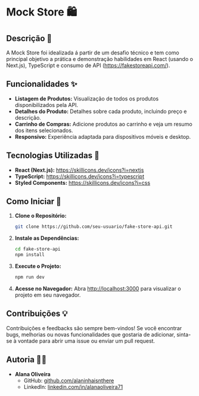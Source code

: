 # Mock Store 🛍️

## Descrição 📄

A Mock Store foi idealizada á partir de um desafio técnico e tem como principal objetivo a prática e demonstração habilidades em React (usando o Next.js), TypeScript e consumo de API (https://fakestoreapi.com/).

## Funcionalidades ✨

- **Listagem de Produtos:** Visualização de todos os produtos disponibilizados pela API.
- **Detalhes do Produto:** Detalhes sobre cada produto, incluindo preço e descrição.
- **Carrinho de Compras:** Adicione produtos ao carrinho e veja um resumo dos itens selecionados.
- **Responsivo:** Experiência adaptada para dispositivos móveis e desktop.

## Tecnologias Utilizadas 🚀

- **React (Next.js):** https://skillicons.dev/icons?i=nextjs
- **TypeScript:** https://skillicons.dev/icons?i=typescript
- **Styled Components:** https://skillicons.dev/icons?i=css

## Como Iniciar 🚀

1. **Clone o Repositório:**
   ```bash
   git clone https://github.com/seu-usuario/fake-store-api.git
   ```

2. **Instale as Dependências:**
   ```bash
   cd fake-store-api
   npm install
   ```

3. **Execute o Projeto:**
   ```bash
   npm run dev
   ```

4. **Acesse no Navegador:**
   Abra [http://localhost:3000](http://localhost:3000) para visualizar o projeto em seu navegador.

## Contribuições 💡

Contribuições e feedbacks são sempre bem-vindos! Se você encontrar bugs, melhorias ou novas funcionalidades que gostaria de adicionar, sinta-se à vontade para abrir uma issue ou enviar um pull request.

## Autoria 🧑‍💻

- **Alana Oliveira**
  - GitHub: [github.com/alaninhaisnthere](https://github.com/alaninhaisnthere)
  - LinkedIn: [linkedin.com/in/alanaoliveira71](https://linkedin.com/in/alanaoliveira71)
